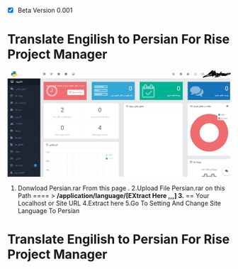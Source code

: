 * [x] Beta Version 0.001
# Translate Engilish to Persian For Rise Project Manager 
![Image Translate](https://github.com/Pythoniha/RISE-Translate-Persian/blob/master/Translate.jpg?raw=true)
1. Donwload Persian.rar From this page .
2.Upload File Persian.rar on this Path  ==== > ****/application/language/[EXtract Here ,,,]
3.**** == Your Localhost or Site URL
4.Extract here 
5.Go To Setting And Change Site Language To Persian

# Translate Engilish to Persian For Rise Project Manager 

